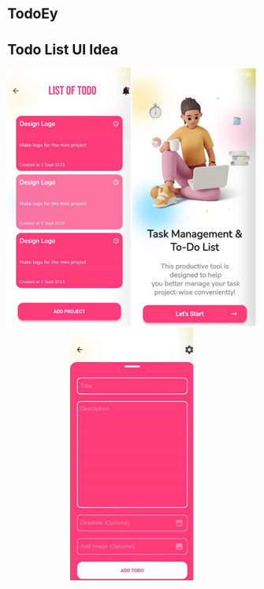 # TodoEy
# Todo List UI Idea


<div align='center'>
<img src="2.jpg" width="250" />
<img src="1.jpg" width="250" />
<img src="3.jpg" width="250" />

</div>
